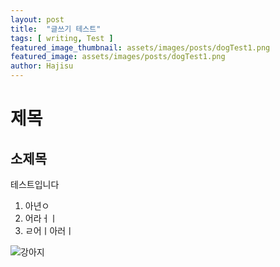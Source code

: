 ```yaml
---
layout: post
title:  "글쓰기 테스트"
tags: [ writing, Test ]
featured_image_thumbnail: assets/images/posts/dogTest1.png
featured_image: assets/images/posts/dogTest1.png
author: Hajisu
---
```

# 제목
## 소제목
테스트입니다
1. 아년ㅇ
2. 어라ㅓㅣ
3. ㄹ어ㅣ아러ㅣ

![강아지]("/assets/images/posts/dogTest1.png#left")
